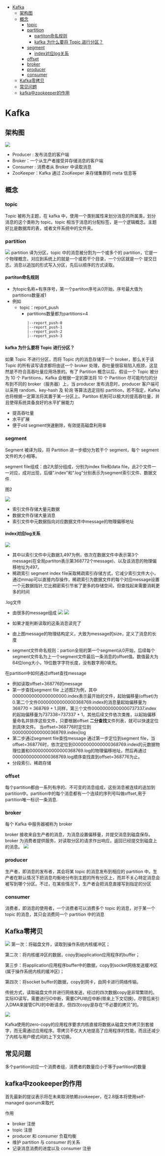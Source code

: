 
* [Kafka](#kafka)
    * [架构图](#架构图)
    * [概念](#概念)
        * [topic](#topic)
        * [partition](#partition)
            * [partiton命名规则](#partiton命名规则)
            * [kafka 为什么要将 Topic 进行分区？](#kafka-为什么要将-topic-进行分区)
        * [segment](#segment)
            * [index对应log关系](#index对应log关系)
        * [offset](#offset)
        * [broker](#broker)
        * [producer](#producer)
        * [consumer](#consumer)
    * [Kafka零拷贝](#kafka零拷贝)
    * [常见问题](#常见问题)
    * [kafka中zookeeper的作用](#kafka中zookeeper的作用)


# Kafka
## 架构图
![](../img/消息队列/kafka/架构图.png)
- Producer : 发布消息的客户端
- Broker：一个从生产者接受并存储消息的客户端
- Consumer : 消费者从 Broker 中读取消息
- ZooKeeper：Kafka 通过 ZooKeeper 来存储集群的 meta 信息等
## 概念
### topic 
Topic 被称为主题，在 kafka 中，使用一个类别属性来划分消息的所属类，划分消息的这个类称为 topic。topic 相当于消息的分配标签，是一个逻辑概念。主题好比是数据库的表，或者文件系统中的文件夹。 
### partition
![](../img/消息队列/kafka/partition.png)
partition 译为分区，topic 中的消息被分割为一个或多个的 partition，它是一个物理概念，对应到系统上的就是一个或若干个目录，一个分区就是一个 提交日志。消息以追加的形式写入分区，先后以顺序的方式读取。
#### partiton命名规则
- 为topic名称+有序序号，第一个partiton序号从0开始，序号最大值为partitions数量减1
- 例如
    - topic：report_push
        - partitions数量都为partitions=4
          ```shell
          |--report_push-0
          |--report_push-1
          |--report_push-2
          |--report_push-3
          ```
#### kafka 为什么要将 Topic 进行分区？
如果 Topic 不进行分区，而将 Topic 内的消息存储于一个 broker，那么关于该 Topic 的所有读写请求都将由这一个 broker 处理，吞吐量很容易陷入瓶颈，这显然是不符合高吞吐量应用场景的。有了 Partition 概念以后，假设一个 Topic 被分为 10 个 Partitions，Kafka 会根据一定的算法将 10 个 Partition 尽可能均匀的分布到不同的 broker（服务器）上，当 producer 发布消息时，producer 客户端可以采用 random、key-hash 及 轮询 等算法选定目标 partition，若不指定，Kafka 也将根据一定算法将其置于某一分区上。Partiton 机制可以极大的提高吞吐量，并且使得系统具备良好的水平扩展能力
- 提高吞吐量
- 水平扩展
- 便于old segment快速删除，有效提高磁盘利用率
### segment 
Segment 被译为段，将 Partition 进一步细分为若干个 segment，每个 segment 文件的大小相等。

segment file组成：由2大部分组成，分别为index file和data file，此2个文件一一对应，成对出现，后缀”.index”和“.log”分别表示为segment索引文件、数据文件.

图2

![](../img/消息队列/kafka/segmentfile组成.png)
 
- 索引文件存储大量元数据
- 数据文件存储大量消息
- 索引文件中元数据指向对应数据文件中message的物理偏移地址
#### index对应log关系
![](../img/消息队列/kafka/index对应log关系.png)
- 其中以索引文件中元数据3,497为例，依次在数据文件中表示第3个message(在全局partiton表示第368772个message)、以及该消息的物理偏移地址为497。
- 稀疏索引 segment index file采取稀疏索引存储方式，它减少索引文件大小，通过mmap可以直接内存操作，稀疏索引为数据文件的每个对应message设置一个元数据指针,它比稠密索引节省了更多的存储空间，但查找起来需要消耗更多的时间

.log文件
- 由很多的message组成
![](../img/消息队列/kafka/message物理结构.png)
![](../img/消息队列/kafka/message物理结构2.png)

- 如果才能判断读取的这条消息读完了
- 由上图message的物理结构定义，大致为message的size，定义了消息的长度
- segment文件命名规则：partion全局的第一个segment从0开始，后续每个segment文件名为上一个segment文件最后一条消息的offset值。数值最大为64位long大小，19位数字字符长度，没有数字用0填充。

在partition中如何通过offset查找message
- 例如读取offset=368776的message
- 第一步查找segment file 上述图2为例，其中00000000000000000000.index表示最开始的文件，起始偏移量(offset)为0.第二个文件00000000000000368769.index的消息量起始偏移量为368770 = 368769 + 1.同样，第三个文件00000000000000737337.index的起始偏移量为737338=737337 + 1，其他后续文件依次类推，以起始偏移量命名并排序这些文件，只要根据offset **二分查找**文件列表，就可以快速定位到具体文件。 当offset=368776时定位到00000000000000368769.index|log
- 第二步通过segment file查找message 通过第一步定位到segment file，当offset=368776时，依次定位到00000000000000368769.index的元数据物理位置和00000000000000368769.log的物理偏移地址，然后再通过00000000000000368769.log顺序查找直到offset=368776为止。
- 分段索引、稀疏存储
### offset
每个partition都由一系列有序的、不可变的消息组成，这些消息被连续的追加到partition中。partition中的每个消息都有一个连续的序列号叫做offset,用于partition唯一标识一条消息.
### broker
每个 Kafka 中服务器被称为 broker

broker 接收来自生产者的消息，为消息设置偏移量，并提交消息到磁盘保存。broker 为消费者提供服务，对读取分区的请求作出响应，返回已经提交到磁盘上的消息。
![](../img/消息队列/kafka/broker.png)
### producer 
生产者，即消息的发布者，其会将某 topic 的消息发布到相应的 partition 中。生产者在默认情况下把消息均衡地分布到主题的所有分区上，而并不关心特定消息会被写到哪个分区。不过，在某些情况下，生产者会把消息直接写到指定的分区
### consumer
消费者，即消息的使用者，一个消费者可以消费多个 topic 的消息，对于某一个 topic 的消息，其只会消费同一个 partition 中的消息
## Kafka零拷贝
![](../img/消息队列/kafka/kafka零拷贝1.png)
第一次：将磁盘文件，读取到操作系统内核缓冲区；

第二次：将内核缓冲区的数据，copy到application应用程序的buffer；

第三步：将application应用程序buffer中的数据，copy到socket网络发送缓冲区(属于操作系统内核的缓冲区)；

第四次：将socket buffer的数据，copy到网卡，由网卡进行网络传输。

传统方式，读取磁盘文件并进行网络发送，经过的四次数据copy是非常繁琐的。实际IO读写，需要进行IO中断，需要CPU响应中断(带来上下文切换)，尽管后来引入DMA来接管CPU的中断请求，但四次copy是存在“不必要的拷贝”的。

![](../img/消息队列/kafka/kafka零拷贝2.png)

Kafka使用的zero-copy的应用程序要求内核直接将数据从磁盘文件拷贝到套接字，而无需通过应用程序。零拷贝不仅大大地提高了应用程序的性能，而且还减少了内核与用户模式间的上下文切换。

## 常见问题
多个partition对应一个消费者组，消费者的数量应小于等于partition的数量
## kafka中zookeeper的作用
首先最新的提议表示将在未来取消依赖zookeeper，在2.8版本将使用self-managed quorum来取代

作用
- broker 注册
- topic 注册
- producer 和 consumer 负载均衡
- 维护 partition 与 consumer 的关系
- 记录消息消费的进度以及 consumer 注册